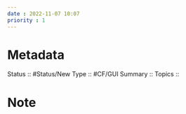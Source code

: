 ```yaml
---
date : 2022-11-07 10:07
priority : 1
---
```

# Metadata
Status :: #Status/New 
Type :: #CF/GUI 
Summary :: 
Topics :: 
# Note
